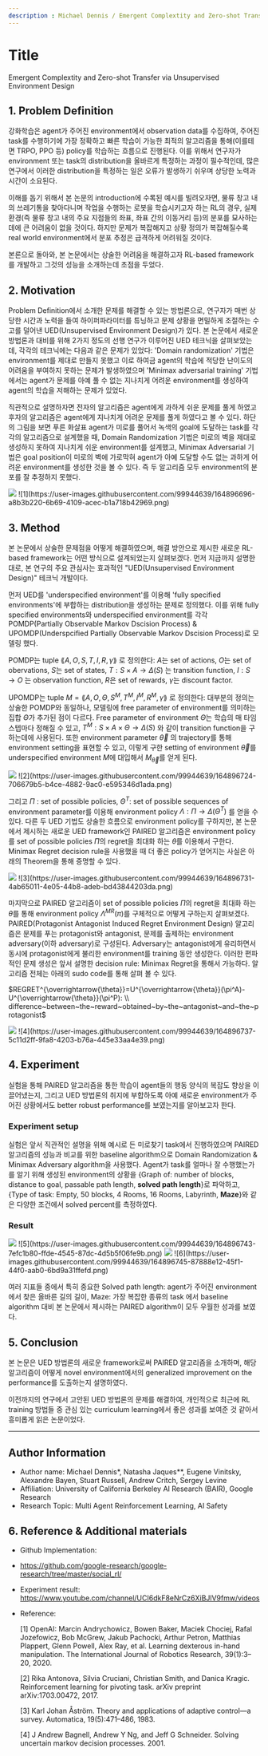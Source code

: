 ```yaml
---
description : Michael Dennis / Emergent Complextity and Zero-shot Transfer via Unsupervised Environment Design / NeurIPS-2020  
---
```


# **Title**

Emergent Complextity and Zero-shot Transfer via Unsupervised Environment Design

## **1. Problem Definition**

강화학습은 agent가 주어진 environment에서 observation data를 수집하여, 주어진 task를 수행하기에 가장 정확하고 빠른 학습이 가능한 최적의 알고리즘을 통해(이를테면 TRPO, PPO 등) policy를 학습하는 흐름으로 진행된다. 이를 위해서 연구자가 environment 또는 task의 distribution을 올바르게 특정하는 과정이 필수적인데, 많은 연구에서 이러한 distribution을 특정하는 일은 오류가 발생하기 쉬우며 상당한 노력과 시간이 소요된다.

이해를 돕기 위해서 본 논문의 introduction에 수록된 예시를 빌려오자면, 물류 창고 내의 쓰레기통을 찾아다니며 작업을 수행하는 로봇을 학습시키고자 하는 RL의 경우, 실제 환경(즉 물류 창고 내의 주요 지점들의 좌표, 좌표 간의 이동거리 등)의 분포를 묘사하는데에 큰 어려움이 없을 것이다. 하지만 문제가 복잡해지고 상황 정의가 복잡해질수록 real world environment에서 분포 추정은 급격하게 어려워질 것이다.

본론으로 돌아와, 본 논문에서는 상술한 어려움을 해결하고자 RL-based framework를 개발하고 그것의 성능을 소개하는데 초점을 두었다. 

## **2. Motivation**

Problem Definition에서 소개한 문제를 해결할 수 있는 방법론으로, 연구자가 매번 상당한 시간과 노력을 들여 하이퍼파라미터를 튜닝하고 문제 상황을 면밀하게 조절하는 수고를 덜어낸 UED(Unsupervised Environment Design)가 있다. 본 논문에서 새로운 방법론과 대비를 위해 2가지 정도의 선행 연구가 이루어진 UED 테크닉을 살펴보았는데, 각각의 테크닉에는 다음과 같은 문제가 있었다: 'Domain randomization' 기법은 environment를 제대로 만들지 못했고 이로 하여금 agent의 학습에 적당한 난이도의 어려움을 부여하지 못하는 문제가 발생하였으며 'Minimax adversarial training' 기법에서는 agent가 문제를 아예 풀 수 없는 지나치게 어려운 environment를 생성하여 agent의 학습을 저해하는 문제가 있었다.

직관적으로 설명하자면 전자의 알고리즘은 agent에게 과하게 쉬운 문제를 풀게 하였고 후자의 알고리즘은 agent에게 지나치게 어려운 문제를 풀게 하였다고 볼 수 있다. 하단의 그림을 보면 푸른 화살표 agent가 미로를 풀어서 녹색의 goal에 도달하는 task를 각각의 알고리즘으로 설계했을 때, Domain Randomization 기법은 미로의 벽을 제대로 생성하지 못하여 지나치게 쉬운 environment를 설계했고, Minimax Adversarial 기법은 goal position이 미로의 벽에 가로막혀 agent가 아예 도달할 수도 없는 과하게 어려운 environment를 생성한 것을 볼 수 있다. 즉 두 알고리즘 모두 environment의 분포를 잘 추정하지 못했다.

<img src='.gitbook/2022-spring-assets/1.png'>
![1](https://user-images.githubusercontent.com/99944639/164896696-a8b3b220-6b69-4109-acec-b1a718b42969.png)

## **3. Method**

본 논문에서 상술한 문제점을 어떻게 해결하였으며, 해결 방안으로 제시한 새로운 RL-based framework는 어떤 방식으로 설계되었는지 살펴보겠다. 먼저 지금까지 설명한대로, 본 연구의 주요 관심사는 효과적인 "UED(Unsupervised Environment Design)" 테크닉 개발이다.

먼저 UED를 'underspecified environment'를 이용해 'fully specified environments'에 부합하는 distribution을 생성하는 문제로 정의했다. 이를 위해 fully specified environments와 underspecified environment를 각각 POMDP(Partially Observable Markov Dscision Process) & UPOMDP(Underspcified Partially Observable Markov Dscision Process)로 모델링 했다.

POMDP는 tuple $\lang A,O,S,T,I,R,\gamma \rang$ 로 정의한다: $A$는 set of actions, $O$는 set of obervations, $S$는 set of states, $T:S \times A \to \Delta (S)$ 는 transition function, $I:S\to O$ 는 observation function, $R$은 set of rewards, $\gamma$는 discount factor.

UPOMDP는 tuple $M=\lang A,O,\Theta,S^M,T^M,I^M,R^M,\gamma \rang$ 로 정의한다: 대부분의 정의는 상술한 POMDP와 동일하나, 모델링에 free parameter of environment를 의미하는 집합 $\Theta$가 추가된 점이 다르다. Free parameter of environment $\Theta$는 학습의 매 타임스텝마다 정해질 수 있고, $T^M:S\times A\times\Theta\to\Delta(S)$ 와 같이 transition function을 구하는데에 사용된다. 또한 environment parameter $\overrightarrow{\theta}$ 의 trajectory를 통해 environment setting을 표현할 수 있고, 이렇게 구한 setting of environment $\overrightarrow{\theta}$를 underspecified environment $M$에 대입해서 $M_{\overrightarrow{\theta}}$를 얻게 된다.

<img src='.gitbook/2022-spring-assets/2.png'>
![2](https://user-images.githubusercontent.com/99944639/164896724-706679b5-b4ce-4882-9ac0-e595346d1ada.png)


그리고 $\Pi$ : set of possible policies, $\Theta^T$: set of possible sequences of environment parameter를 이용해 environment policy $\Lambda:\Pi\to\Delta(\Theta^T)$ 를 얻을 수 있다. 다른 두 UED 기법도 상술한 흐름으로 environment policy를 구하지만, 본 논문에서 제시하는 새로운 UED framework인 PAIRED 알고리즘은 environment policy를 set of possible policies $\Pi$의 regret을 최대화 하는 $\bar{\theta}$를 이용해서 구한다. Minimax Regret decision rule을 사용했을 때 더 좋은 policy가 얻어지는 사실은 아래의 Theorem을 통해 증명할 수 있다. 

<img src='.gitbook/2022-spring-assets/3.png'>
![3](https://user-images.githubusercontent.com/99944639/164896731-4ab65011-4e05-44b8-adeb-bd43844203da.png)


마지막으로 PAIRED 알고리즘이 set of possible policies $\Pi$의 regret을 최대화 하는 $\bar{\theta}$를 통해  environment policy $\Lambda^{MR}(\pi)$를 구체적으로 어떻게 구하는지 살펴보겠다. PAIRED(Protagonist Antagonist Induced Regret Environment Design) 알고리즘은 문제를 푸는 protagonist와 antagonist, 문제를 출제하는 environment adversary(이하 adversary)로 구성된다. Adversary는 antagonist에게 유리하면서 동시에 protagonist에게 불리한 environment를 training 동안 생성한다. 이러한 편파적인 문제 생성은 앞서 설명한 decision rule: Minimax Regret을 통해서 가능하다. 알고리즘 전체는 아래의 sudo code를 통해 살펴 볼 수 있다.

$REGRET^{\overrightarrow{\theta}}=U^{\overrightarrow{\theta}}(\pi^A)-U^{\overrightarrow{\theta}}(\pi^P): \\ difference~between~the~reward~obtained~by~the~antagonist~and~the~protagonist$

<img src='.gitbook/2022-spring-assets/4.png'>
![4](https://user-images.githubusercontent.com/99944639/164896737-5c11d2ff-9fa8-4203-b76a-445e33aa4e39.png)


## **4. Experiment**

실험을 통해 PAIRED 알고리즘을 통한 학습이 agent들의 행동 양식의 복잡도 향상을 이끌어냈는지, 그리고 UED 방법론의 취지에 부합하도록 아예 새로운 environment가 주어진 상황에서도 better robust performance를 보였는지를 알아보고자 한다.

### **Experiment setup**

실험은 앞서 직관적인 설명을 위해 예시로 든 미로찾기 task에서 진행하였으며 PAIRED 알고리즘의 성능과 비교를 위한 baseline algorithm으로 Domain Randomization & Minimax Adversary algorithm을 사용했다. Agent가 task를 얼마나 잘 수행했는가를 알기 위해 생성된 environment의 상황을 {Graph of: number of blocks, distance to goal, passable path length, **solved path length**}로 파악하고, {Type of task: Empty, 50 blocks, 4 Rooms, 16 Rooms, Labyrinth, **Maze**}와 같은 다양한 조건에서 solved percent를 측정하였다.

### **Result**

<img src='.gitbook/2022-spring-assets/5.png'>
![5](https://user-images.githubusercontent.com/99944639/164896743-7efc1b80-ffde-4545-87dc-4d5b5f06fe9b.png)


<img src='.gitbook/2022-spring-assets/6.png'>
![6](https://user-images.githubusercontent.com/99944639/164896745-87888e12-45f1-44f0-aab0-6bd9a31ffefd.png)


여러 지표들 중에서 특히 중요한 Solved path length: agent가 주어진 environment에서 찾은 올바른 길의 길이, Maze: 가장 복잡한 종류의 task 에서 baseline algorithm 대비 본 논문에서 제시하는 PAIRED algorithm이 모두 우월한 성과를 보였다.

## **5. Conclusion**

본 논문은 UED 방법론의 새로운 framework로써 PAIRED 알고리즘을 소개하며, 해당 알고리즘이 어떻게 novel environment에서의 generalized improvement on the performance를 도출하는지 설명하였다.

이전까지의 연구에서 고안된 UED 방법론의 문제를 해결하여, 개인적으로 최근에 RL training 방법들 중 관심 있는 curriculum learning에서 좋은 성과를 보여준 것 같아서 흥미롭게 읽은 논문이었다.

---  

## **Author Information**

* Author name: Michael Dennis*, Natasha Jaques**, Eugene Vinitsky, Alexandre Bayen, Stuart Russell, Andrew Critch, Sergey Levine
* Affiliation: University of California Berkeley AI Research (BAIR), Google Research
* Research Topic: Multi Agent Reinforcement Learning, AI Safety

## **6. Reference & Additional materials**

* Github Implementation:
* https://github.com/google-research/google-research/tree/master/social_rl/
  
  
* Experiment result: https://www.youtube.com/channel/UCI6dkF8eNrCz6XiBJlV9fmw/videos
  
  
* Reference:
  
  [1] OpenAI: Marcin Andrychowicz, Bowen Baker, Maciek Chociej, Rafal Jozefowicz, Bob McGrew, Jakub Pachocki, Arthur Petron, Matthias Plappert, Glenn Powell, Alex Ray, et al. Learning dexterous in-hand manipulation. The International Journal of Robotics Research, 39(1):3–20, 2020.
  
  [2] Rika Antonova, Silvia Cruciani, Christian Smith, and Danica Kragic. Reinforcement learning for pivoting task. arXiv preprint arXiv:1703.00472, 2017.
  
  [3] Karl Johan Åström. Theory and applications of adaptive control—a survey. Automatica, 19(5):471–486, 1983.
  
  [4] J Andrew Bagnell, Andrew Y Ng, and Jeff G Schneider. Solving uncertain markov decision processes. 2001.
